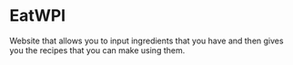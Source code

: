 # EatWPI
Website that allows you to input ingredients that you have and then gives you the recipes that you can make using them.
